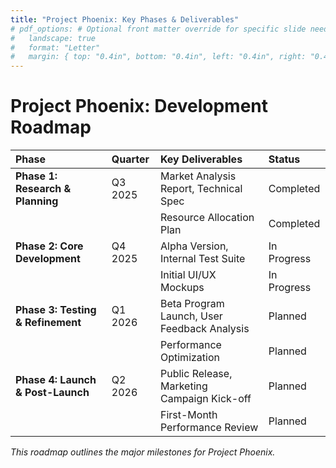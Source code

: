 ```yaml
---
title: "Project Phoenix: Key Phases & Deliverables"
# pdf_options: # Optional front matter override for specific slide needs
#   landscape: true
#   format: "Letter" 
#   margin: { top: "0.4in", bottom: "0.4in", left: "0.4in", right: "0.4in" }
---
```


# Project Phoenix: Development Roadmap

| Phase        | Quarter | Key Deliverables                                  | Status      |
| :----------- | :------ | :------------------------------------------------ | :---------- |
| **Phase 1: Research & Planning** | Q3 2025 | Market Analysis Report, Technical Spec      | Completed   |
|              |         | Resource Allocation Plan                          | Completed   |
| **Phase 2: Core Development** | Q4 2025 | Alpha Version, Internal Test Suite          | In Progress |
|              |         | Initial UI/UX Mockups                             | In Progress |
| **Phase 3: Testing & Refinement** | Q1 2026 | Beta Program Launch, User Feedback Analysis | Planned     |
|              |         | Performance Optimization                          | Planned     |
| **Phase 4: Launch & Post-Launch** | Q2 2026 | Public Release, Marketing Campaign Kick-off   | Planned     |
|              |         | First-Month Performance Review                    | Planned     |

*This roadmap outlines the major milestones for Project Phoenix.*
